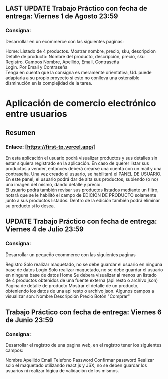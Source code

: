 ## LAST UPDATE Trabajo Práctico con fecha de entrega: Viernes 1 de Agosto 23:59

### Consigna:
Desarrollar en  un ecommerce con las siguientes paginas:  

Home: Listado de 4 productos. Mostrar nombre, precio, sku, descripcion  
Detalle de producto: Nombre del producto, descripción, precio, sku  
Registro. Campos Nombre, Apellido, Email, Contraseña  
Login. Por Email y Contraseña  
Tenga en cuenta que la consigna es meramente orientativa, Ud. puede adaptarla a su propio proyecto si esto no conlleva una ostensible disminución en la complejidad de la tarea.  

# Aplicación de comercio electrónico entre usuarios
## Resumen
### Enlace: [https://first-tp.vercel.app/]
En esta aplicación el usuario podrá visualizar productos y sus detalles sin estar siquiera registrado en la aplicación. En caso de querer listar sus productos a vender, entonces deberá crearse una cuenta con un mail y una contraseña. Una vez creado el usuario, se habilitará el PANEL DE USUARIO. En este panel, el usuario podrá dar de alta sus productos, subiendo (o no) una imagen del mismo, dando detalle y precio.  
El usuario podrá también revisar sus productos listados mediante un filtro, notará que se le habilitó el campo de EDICIÓN DE PRODUCTO solamente junto a sus productos listados. Dentro de la edición también podrá eliminar su producto si lo desea.  




## UPDATE Trabajo Práctico con fecha de entrega: Viernes 4 de Julio 23:59


### Consigna:
Desarrollar un pequeño ecommerce con las siguientes paginas

Registro
    Solo realizar maquetado, no se debe guardar el usuario en ninguna base de datos
Login
    Solo realizar maquetado, no se debe guardar el usuario en ninguna base de datos
Home
    Se debera visualizar al menos un listado de 4 productos obtenidos de una fuente externa (api resto o archivo json)
Pagina de detalle de producto
    Mostrar el detalle de un producto, obteniendo los datos de una api resto o archivo json. Algunos campos a visualizar son:
    Nombre
    Descripción
    Precio
    Botón "Comprar"





## Trabajo Práctico con fecha de entrega: Viernes 6 de Junio 23:59


### Consigna:
Desarrollar el registro de una pagina web, en el registro tener los siguientes campos:

Nombre
Apellido
Email
Telefono
Password
Confirmar password
Realizar solo el maquetado utilizando react js y JSX, no se deben guardar los usuarios ni realizar lógica de validación de los mismos.